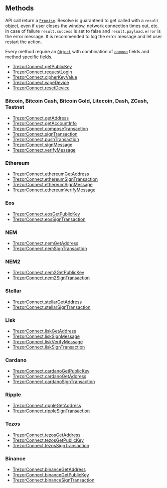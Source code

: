 ## Methods

API call return a [`Promise`](https://developer.mozilla.org/en-US/docs/Web/JavaScript/Reference/Global_Objects/Promise). Resolve is guaranteed to get called
with a `result` object, even if user closes the window, network connection times
out, etc. In case of failure `result.success` is set to false and `result.payload.error` is
the error message. It is recommended to log the error message and let user
restart the action.

Every method require an [`Object`](https://developer.mozilla.org/en-US/docs/Web/JavaScript/Reference/Global_Objects/Object) with combination of [`common`](methods/commonParams.md) fields and method specific fields.

* [TrezorConnect.getPublicKey](methods/getPublicKey.md)
* [TrezorConnect.requestLogin](methods/requestLogin.md)
* [TrezorConnect.cipherKeyValue](methods/cipherKeyValue.md)
* [TrezorConnect.wipeDevice](methods/wipeDevice.md)
* [TrezorConnect.resetDevice](methods/resetDevice.md)

### Bitcoin, Bitcoin Cash, Bitcoin Gold, Litecoin, Dash, ZCash, Testnet

* [TrezorConnect.getAddress](methods/getAddress.md)
* [TrezorConnect.getAccountInfo](methods/getAccountInfo.md)
* [TrezorConnect.composeTransaction](methods/composeTransaction.md)
* [TrezorConnect.signTransaction](methods/signTransaction.md)
* [TrezorConnect.pushTransaction](methods/pushTransaction.md)
* [TrezorConnect.signMessage](methods/signMessage.md)
* [TrezorConnect.verifyMessage](methods/verifyMessage.md)

### Ethereum
* [TrezorConnect.ethereumGetAddress](methods/ethereumGetAddress.md)
* [TrezorConnect.ethereumSignTransaction](methods/ethereumSignTransaction.md)
* [TrezorConnect.ethereumSignMessage](methods/ethereumSignMessage.md)
* [TrezorConnect.ethereumVerifyMessage](methods/ethereumVerifyMessage.md)

### Eos
* [TrezorConnect.eosGetPublicKey](methods/eosGetPublicKey.md)
* [TrezorConnect.eosSignTransaction](methods/eosSignTransaction.md)

### NEM
* [TrezorConnect.nemGetAddress](methods/nemGetAddress.md)
* [TrezorConnect.nemSignTransaction](methods/nemSignTransaction.md)

### NEM2
* [TrezorConnect.nem2GetPublicKey](methods/nem2GetPublicKey.md)
* [TrezorConnect.nem2SignTransaction](methods/nem2SignTransaction.md)

### Stellar
* [TrezorConnect.stellarGetAddress](methods/stellarGetAddress.md)
* [TrezorConnect.stellarSignTransaction](methods/stellarSignTransaction.md)

### Lisk
* [TrezorConnect.liskGetAddress](methods/liskGetAddress.md)
* [TrezorConnect.liskSignMessage](methods/liskSignMessage.md)
* [TrezorConnect.liskVerifyMessage](methods/liskVerifyMessage.md)
* [TrezorConnect.liskSignTransaction](methods/liskSignTransaction.md)

### Cardano
* [TrezorConnect.cardanoGetPublicKey](methods/cardanoGetPublicKey.md)
* [TrezorConnect.cardanoGetAddress](methods/cardanoGetAddress.md)
* [TrezorConnect.cardanoSignTransaction](methods/cardanoSignTransaction.md)

### Ripple
* [TrezorConnect.rippleGetAddress](methods/rippleGetAddress.md)
* [TrezorConnect.rippleSignTransaction](methods/rippleSignTransaction.md)

### Tezos
* [TrezorConnect.tezosGetAddress](methods/tezosGetAddress.md)
* [TrezorConnect.tezosGetPublicKey](methods/tezosGetPublicKey.md)
* [TrezorConnect.tezosSignTransaction](methods/tezosSignTransaction.md)

### Binance
* [TrezorConnect.binanceGetAddress](methods/binanceGetAddress.md)
* [TrezorConnect.binanceGetPublicKey](methods/binanceGetPublicKey.md)
* [TrezorConnect.binanceSignTransaction](methods/binanceSignTransaction.md)
